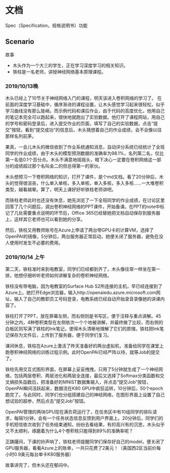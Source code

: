 # 文档

Spec（Specification，规格说明书）功能

## Scenario

故事
-	木头作为一个大三的学生，正在学习深度学习的相关知识。
-	铁柱是一名老师，讲授神经网络基本原理课程。

### 2019/10/13晚

木头已经上了10节关于神经网络入门的课程，明天该进入卷积网络的学习了。
在前面的深度学习基础中，循序渐进的课程设置，让木头感觉学习起来很轻松，似乎学习曲线没有那么陡峭。而示例代码和课后作业，由于代码的高度优化，他用自己的笔记本完全可以跑起来，很快地就跑出了实验数据。他打开了课程网站，用自己的学号和密码登录后，进入提交作业的页面，填写了自己的实验数据，点击“提交”按钮，看到“提交成功”的信息后，木头猜想着自己的作业成绩，会不会像以往那样名列前茅。

果真，一会儿木头的微信收到了作业系统通知消息，自动评分系统已经统计了全班同学的作业成绩，由于木头的模型预测数据的准确率为98.1%，名列第二名，仅比第一名低0.1个百分点。木头不满意地摇摇头，暗下决心一定要在卷积网络这一部分的成绩超过那个名叫金二的但总得第一的家伙。

木头想预习一下卷积网络的知识，打开了课件，是个md文档。看了20分钟后，木头的觉得很沮丧，什么单入单核，多入单核，单入多核，多入多核……一大堆卷积类型，越看越晕。算了，明天上课好好听铁柱老师讲吧。

而铁柱老师此时也还没有休息，她先浏览了一下全班同学的作业成绩，在讨论区里回答了几个问题后，调出卷积神经网络的PPT课件，开始备课。在PPT的note中标记了几处需要重点说明的环节后，Office 365已经替她把文档自动保存到服务器上，这样其它老师也可以看到她的分享。

然后，铁柱又用教师账号在Azure上申请了两台带GPU卡的计算VM，选择了OpenPAI的镜像，5分钟后，两台服务器正常启动，她便关闭了服务器，避免在没人使用时发生不必要的费用。

### 2019/10/14 上午

第二天，铁柱准时来到电教室，同学们已经都到齐了，木头像往常一样坐在第一排，他想仔细听听老师如何讲解复杂的卷积神经网络。

铁柱没有带电脑，因为电教室的Surface Hub S2所连接的主机，早已经连接到了Azure上。她打开Edge浏览器，输入http://openaiedu.azure.microsoft.com网址，输入了自己的教职员工号码登录，电教系统已经自动开始录音录像她的讲课内容了。

铁柱打开了PPT，放在屏幕左侧，而右侧则是书写区，便于注释与重点讲解。45分钟之内，4种卷积类型在左侧依次一个个地被讲解，并最终做了比较，而右侧的白板区则写满了铁柱的Ink笔记，使得木头清晰地理解了它们的原理。铁柱把Ink笔记保存为文件后，上传到了服务器，便于同学们复习。

课间休息，铁柱在Azure上激活了昨天准备好的两台虚拟机，准备给同学在课堂上跑卷积神经网络的训练过程示例。此时OpenPAI已经严阵以待，就等Job的提交了。

铁柱先用交互式图形界面，在屏幕上妥妥拽拽，只用了5分钟就生成了一个神经网络，包括两层卷积、两层池化和两层全连接，最后又选择了Softmax分类函数和交叉熵损失函数后，把准备好的MNIST数据集输入，并点击“提交Job”按钮，OpenPAI瞬间活跃起来，数据流在K80 GPU中疯狂运转，10分钟后，50个epoch跑完了。与此同时，同学们也分组搭建自己的神经网络，在图形界面上设置了自己想试验的超参，然后点击“提交Job”按钮。

OpenPAI管理的两块GPU现在满负荷运行了，在任务区中有10组同学的排队请求，每隔1分钟，会有一个任务状态信息反馈到用户界面上。20分钟后，同学们的手机短信依次收到了任务结束通知，纷纷去看结果，有的高兴有的沉思，木头似乎又不太顺利，琢磨着为什么4个卷积核只能得到89%的准确率呢？

正踌躇间，下课的铃声响了，铁柱老师提醒同学们保存好自己的model，便关闭了GPU服务器，看看Azure上的账单，一共只花费了2美元！（美国西2区当前价每小时0.9美元每台单卡K80服务器）

故事讲完了，但木头还在郁闷中。

